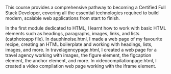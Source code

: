 This course provides a comprehensive pathway to becoming a Certified Full Stack Developer, covering all the essential technologies required to build modern, scalable web applications from start to finish.

In the first module dedicated to HTML, I learnt how to work with basic HTML elements such as headings, paragraphs, images, links, and lists (catphotoapp file). 
In dauphinoise.html, I made a web page of my favourite recipe, creating an HTML boilerplate and working with headings, lists, images, and more.
In travelagencypage.html, I created a web page for a travel agency working with images, the figure element, the figcaption element, the anchor element, and more.
In videocompilationpage.html, I created a video compilation web page working with the iframe element.
